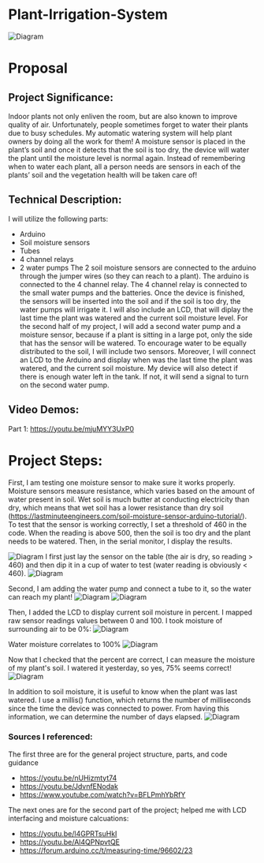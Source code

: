 # Plant-Irrigation-System
![Diagram](Plant.PNG)
# Proposal
## Project Significance:
Indoor plants not only enliven the room, but are also known to improve quality of air. Unfortunately, people sometimes forget to water their plants due 
to busy schedules. My automatic watering system will help plant owners by doing all the work for them! A moisture sensor is placed in the plant’s soil 
and once it detects that the soil is too dry, the device will water the plant until the moisture level is normal again. Instead of remembering when to 
water each plant, all a person needs are sensors in each of the plants’ soil and the vegetation health will be taken care of!

## Technical Description:
I will utilize the following parts:
* Arduino
* Soil moisture sensors
* Tubes
* 4 channel relays
* 2 water pumps
The 2 soil moisture sensors are connected to the arduino through the jumper wires (so they can reach to a plant). The arduino is connected to the 4 channel 
relay. The 4 channel relay is connected to the small water pumps and the batteries. Once the device is finished, the sensors will be inserted into the soil 
and if the soil is too dry, the water pumps will irrigate it. I will also include an LCD, that will diplay the last time the plant was watered and the current 
soil moisture level. For the second half of my project, I will add a second water pump and a moisture sensor, because if a plant is sitting in a large pot,
only the side that has the sensor will be watered. To encourage water to be equally distributed to the soil, I will include two sensors. Moreover, I will 
connect an LCD to the Arduino and display when was the last time the plant was watered, and the current soil moisture. My device will also detect if there is
enough water left in the tank. If not, it will send a signal to turn on the second water pump.

## Video Demos:
Part 1: https://youtu.be/mjuMYY3UxP0

# Project Steps:
First, I am testing one moisture sensor to make sure it works properly. 
Moisture sensors measure resistance, which varies based on the amount of water present in soil. Wet soil is much butter at conducting electricity than dry,
which means that wet soil has a lower resistance than dry soil (https://lastminuteengineers.com/soil-moisture-sensor-arduino-tutorial/). To test that the sensor is working correctly, I set a threshold of 460 in the code. When the reading is above 500, then the soil is too dry and the plant needs to be watered. Then, in the serial monitor, I display the results.

![Diagram](Moisture_Sensor.PNG)
I first just lay the sensor on the table (the air is dry, so reading > 460) and then dip it in a cup of water to test (water reading is obviously < 460).
![Diagram](Serial_Monitor_Reading.PNG)

Second, I am adding the water pump and connect a tube to it, so the water can reach my plant!
![Diagram](Irrigation_setup.PNG)
![Diagram](Setup_with_plant.PNG)

Then, I added the LCD to display current soil moisture in percent. I mapped raw sensor readings values between 0 and 100. I took moisture of surrounding air to be 0%:
![Diagram](Moisture_1_percent.PNG)

Water moisture correlates to 100%
![Diagram](Moisture_100_Percent.PNG)

Now that I checked that the percent are correct, I can measure the moisture of my plant's soil. I watered it yesterday, so yes, 75% seems correct!
![Diagram](Plant_moisure_reading.PNG)

In addition to soil moisture, it is useful to know when the plant was last watered. I use a millis() function, which returns the number of milliseconds since the time the device was connected to power. From having this information, we can determine the number of days elapsed.
![Diagram](Last_Watered.PNG)

### Sources I referenced:
The first three are for the general project structure, parts, and code guidance
* https://youtu.be/nUHizmtyt74 
* https://youtu.be/JdvnfENodak
* https://www.youtube.com/watch?v=BFLPmhYbRfY 

The next ones are for the second part of the project; helped me with LCD interfacing and moisture calcuations:
* https://youtu.be/l4GPRTsuHkI
* https://youtu.be/Al4QPNpvtQE
* https://forum.arduino.cc/t/measuring-time/96602/23 




















































































